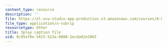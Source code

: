 ```yaml
---
content_type: resource
description: ''
file: https://ol-ocw-studio-app-production.s3.amazonaws.com/courses/8-01sc-classical-mechanics-fall-2016/9c95ef8e5615523a80882ecda02e2063_jM-JYT2j6Yw.vtt
file_type: application/x-subrip
resourcetype: Other
title: 3play caption file
uid: 9c95ef8e-5615-523a-8088-2ecda02e2063
---
```

